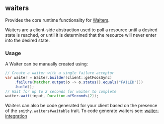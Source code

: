 ## waiters
Provides the core runtime functionality for [Waiters](https://smithy.io/2.0/additional-specs/waiters.html#waiters). 

Waiters are a client-side abstraction used to poll a resource until a desired state is reached, 
or until it is determined that the resource will never enter into the desired state.

### Usage
A Waiter can be manually created using:
```java
// Create a waiter with a single failure acceptor
var waiter = Waiter.builder(client::getFoosSync)
    .failure(Matcher.output(o -> o.status().equals("FAILED")))
    .build();
// Wait for up to 2 seconds for waiter to complete
waiter.wait(input, Duration.ofSeconds(2));
```

Waiters can also be code generated for your client based on the presence of the `smithy.waiters#waitable` trait.
To code generate waiters see: [waiter-integration](../../codegen/integrations/waiters-codegen)

